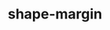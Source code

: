 ---
title: "shape-margin"
description: "Sets a margin for a CSS shape created using `shape-outside`"
category: css
keywords: shape, margin
last_test_date: "2024-03-13"
test_url: "/tests/css-shape-margin.html"
test_results_url: "https://testi.at/proj/l2xyho58cl2yfnknhb"
stats: {
    apple-mail: {
        macos: {
            "2024-03":"y"
        },
        ios: {
            "2024-03":"y"
        }
    },
    gmail: {
        desktop-webmail: {
            "2024-03":"n"
        },
        ios: {
            "2024-03":"n"
        },
        android: {
            "2024-03":"n"
        },
        mobile-webmail: {
            "2024-03":"n"
        }
    },
    orange: {
        desktop-webmail: {
            "2024-03":"u"
        },
        ios: {
            "2024-03":"u"
        },
        android: {
            "2024-03":"u"
        }
    },
    outlook: {
        windows: {
            "2013":"n",
            "2016":"n",
            "2019":"n",
            "2021":"n",
        },
        windows-mail: {
            "2024-03":"n"
        },
        macos: {
            "16.56":"y"
        },
        outlook-com: {
            "2024-03":"n"
        },
        ios: {
            "2024-03":"n"
        },
        android: {
            "2024-03":"n"
        }
    },
    samsung-email: {
        android: {
        "2024-03":"y"
        }
    },
    sfr: {
        desktop-webmail: {
            "2024-03":"u"
        },
        ios: {
            "2024-03":"u"
        },
        android: {
            "2024-03":"u"
        }
    },
    thunderbird: {
        macos: {
            "2024-03":"y"
        }
    },
    aol: {
        desktop-webmail: {
            "2024-03":"n"
        },
        ios: {
            "2024-03":"n"
        },
        android: {
            "2024-03":"n"
        }
    },
    yahoo: {
        desktop-webmail: {
            "2024-03":"n"
        },
        ios: {
            "2024-03":"n"
        },
        android: {
            "2024-03":"n"
        }
    },
    protonmail: {
        desktop-webmail: {
            "2024-03":"u"
        },
        ios: {
            "2024-03":"u"
        },
        android: {
            "2024-03":"u"
        }
    },
    hey: {
        desktop-webmail: {
            "2024-03":"u"
        }
    },
    mail-ru: {
        desktop-webmail: {
            "2024-03":"y"
        }
    },
    fastmail: {
        desktop-webmail: {
            "2024-03": "u"
        }
    },
    laposte: {
        desktop-webmail: {
            "2024-03": "u"
        }
    }
}
links: {
    "Can I use: shape-margin":"https://caniuse.com/?search=shape-margin",
    "MDN: shape-margin":"https://developer.mozilla.org/en-US/docs/Web/CSS/shape-margin"
}
---